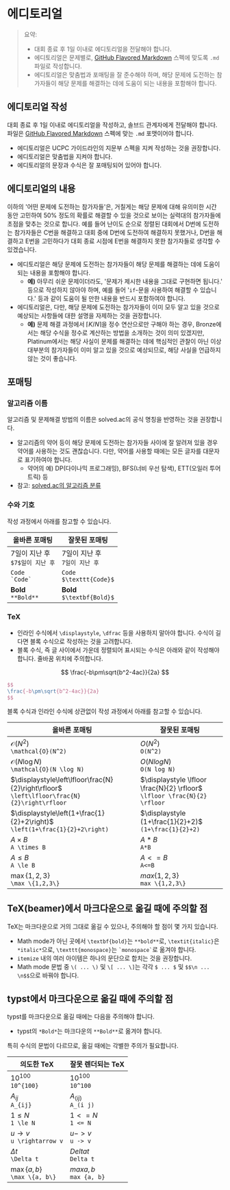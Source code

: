 # 에디토리얼

> 요약:
>
> - 대회 종료 후 1일 이내로 에디토리얼을 전달해야 합니다.
> - 에디토리얼은 문제별로, [GitHub Flavored Markdown](https://github.github.com/gfm/) 스펙에 맞도록 `.md` 파일로 작성합니다.
> - 에디토리얼은 맞춤법과 포매팅을 잘 준수해야 하며, 해당 문제에 도전하는 참가자들이 해당 문제를 해결하는 데에 도움이 되는 내용을 포함해야 합니다.

## 에디토리얼 작성

대회 종료 후 1일 이내로 에디토리얼을 작성하고, 솔브드 관계자에게 전달해야 합니다. 파일은 [GitHub Flavored Markdown](https://github.github.com/gfm/) 스펙에 맞는 `.md` 포맷이어야 합니다.

- 에디토리얼은 UCPC 가이드라인의 지문부 스펙을 지켜 작성하는 것을 권장합니다.
- 에디토리얼은 맞춤법을 지켜야 합니다.
- 에디토리얼의 문장과 수식은 잘 포매팅되어 있어야 합니다.

## 에디토리얼의 내용

이하의 '어떤 문제에 도전하는 참가자들'은, 거칠게는 해당 문제에 대해 유의미한 시간 동안 고민하여 50% 정도의 확률로 해결할 수 있을 것으로 보이는 실력대의 참가자들에 초점을 맞추는 것으로 합니다. 예를 들어 난이도 순으로 정렬된 대회에서 D번에 도전하는 참가자들은 C번을 해결하고 대회 중에 D번에 도전하여 해결하지 못했거나, D번을 해결하고 E번을 고민하다가 대회 종료 시점에 E번을 해결하지 못한 참가자들로 생각할 수 있겠습니다.

- 에디토리얼은 해당 문제에 도전하는 참가자들이 해당 문제를 해결하는 데에 도움이 되는 내용을 포함해야 합니다.
  - **예)** 아무리 쉬운 문제이더라도, '문제가 제시한 내용을 그대로 구현하면 됩니다.' 등으로 작성하지 않아야 하며, 예를 들어 '`if`-문을 사용하여 해결할 수 있습니다.' 등과 같이 도움이 될 만한 내용을 반드시 포함하여야 합니다.
- 에디토리얼은, 다만, 해당 문제에 도전하는 참가자들이 이미 모두 알고 있을 것으로 예상되는 사항들에 대한 설명을 자제하는 것을 권장합니다.
  - **예)** 문제 해결 과정에서 $\left\lceil K/N \right\rceil$을 정수 연산으로만 구해야 하는 경우, Bronze에서는 해당 수식을 정수로 계산하는 방법을 소개하는 것이 의미 있겠지만, Platinum에서는 해당 사실이 문제를 해결하는 데에 핵심적인 관찰이 아닌 이상 대부분의 참가자들이 이미 알고 있을 것으로 예상되므로, 해당 사실을 언급하지 않는 것이 좋습니다.

## 포매팅

### 알고리즘 이름

알고리즘 및 문제해결 방법의 이름은 solved.ac의 공식 명칭을 반영하는 것을 권장합니다.

- 알고리즘의 약어 등이 해당 문제에 도전하는 참가자들 사이에 잘 알려져 있을 경우 약어를 사용하는 것도 괜찮습니다. 다만, 약어를 사용할 때에는 모든 글자를 대문자로 표기하여야 합니다.
  - 약어의 예) DP(다이나믹 프로그래밍), BFS(너비 우선 탐색), ETT(오일러 투어 트릭) 등
- 참고: [solved.ac의 알고리즘 분류](https://solved.ac/problems/tags)

### 수와 기호

작성 과정에서 아래를 참고할 수 있습니다.

| 올바른 포매팅                         | 잘못된 포매팅                         |
| ------------------------------------- | ------------------------------------- |
| $7$일이 지난 후<br/>`$7$일이 지난 후` | 7일이 지난 후<br/>`7일이 지난 후`     |
| `Code`<br/>`` `Code` ``               | $\texttt{Code}$<br/>`$\texttt{Code}$` |
| **Bold**<br/>`**Bold**`               | $\textbf{Bold}$<br/>`$\textbf{Bold}$` |

### TeX

- 인라인 수식에서 `\displaystyle`, `\dfrac` 등을 사용하지 말아야 합니다. 수식이 길다면 블록 수식으로 작성하는 것을 고려합니다.
- 블록 수식, 즉 글 사이에서 가운데 정렬되어 표시되는 수식은 아래와 같이 작성해야 합니다. 줄바꿈 위치에 주의합니다.

$$
\frac{-b\pm\sqrt{b^2-4ac}}{2a}
$$

```tex
$$
\frac{-b\pm\sqrt{b^2-4ac}}{2a}
$$
```

블록 수식과 인라인 수식에 상관없이 작성 과정에서 아래를 참고할 수 있습니다.

| 올바른 포매팅                                                                                  | 잘못된 포매팅                                                                 |
| ---------------------------------------------------------------------------------------------- | ----------------------------------------------------------------------------- |
| $\mathcal{O}(N^2)$<br/>`\mathcal{O}(N^2)`                                                      | $O(N^2)$<br/>`O(N^2)`                                                         |
| $\mathcal{O}(N \log N)$<br/>`\mathcal{O}(N \log N)`                                            | $O(N log N)$<br/>`O(N log N)`                                                 |
| $\displaystyle\left\lfloor\frac{N}{2}\right\rfloor$<br/>`\left\lfloor\frac{N}{2}\right\rfloor` | $\displaystyle \lfloor \frac{N}{2} \rfloor$<br/>`\lfloor \frac{N}{2} \rfloor` |
| $\displaystyle\left(1+\frac{1}{2}+2\right)$<br/>`\left(1+\frac{1}{2}+2\right)`                 | $\displaystyle (1+\frac{1}{2}+2)$<br/>`(1+\frac{1}{2}+2)`                     |
| $A \times B$<br/>`A \times B`                                                                  | $A*B$<br/>`A*B`                                                               |
| $A \le B$<br/>`A \le B`                                                                        | $A<=B$<br/>`A<=B`                                                             |
| $\max \{1,2,3\}$<br/>`\max \{1,2,3\}`                                                          | $max \{1,2,3\}$<br/>`max \{1,2,3\}`                                           |

## TeX(beamer)에서 마크다운으로 옮길 때에 주의할 점

TeX는 마크다운으로 거의 그대로 옮길 수 있으나, 주의해야 할 점이 몇 가지 있습니다.

- Math mode가 아닌 곳에서 `\textbf{bold}`는 `**bold**`로, `\textit{italic}`은 `*italic*`으로, `\texttt{monospace}`는 `` `monospace` ``로 옮겨야 합니다.
- `itemize` 내의 여러 아이템은 하나의 문단으로 합치는 것을 권장합니다.
- Math mode 문법 중 `\( ... \)` 및 `\[ ... \]`는 각각 `$ ... $` 및 `$$\n ... \n$$`으로 바꿔야 합니다.

## typst에서 마크다운으로 옮길 때에 주의할 점

typst를 마크다운으로 옮길 때에는 다음을 주의해야 합니다.

- typst의 `*Bold*`는 마크다운의 `**Bold**`로 옮겨야 합니다.

특히 수식의 문법이 다르므로, 옮길 때에는 각별한 주의가 필요합니다.

| 의도한 TeX | 잘못 렌더되는 TeX |
| ---------- | ----------------- |
| $10^{100}$<br/>`10^{100}` | $10^100$<br/>`10^100` |
| $A_{ij}$<br/>`A_{ij}` | $A_(i j)$<br/>`A_(i j)` |
| $1 \le N$<br/>`1 \le N` | $1 <= N$<br/>`1 <= N` |
| $u \rightarrow v$<br/>`u \rightarrow v` | $u -> v$<br/>`u -> v` |
| $\Delta t$<br/>`\Delta t` | $Delta t$<br/>`Delta t` |
| $\max \{a, b\}$<br/>`\max \{a, b\}` | $max {a, b}$<br/>`max {a, b}` |
